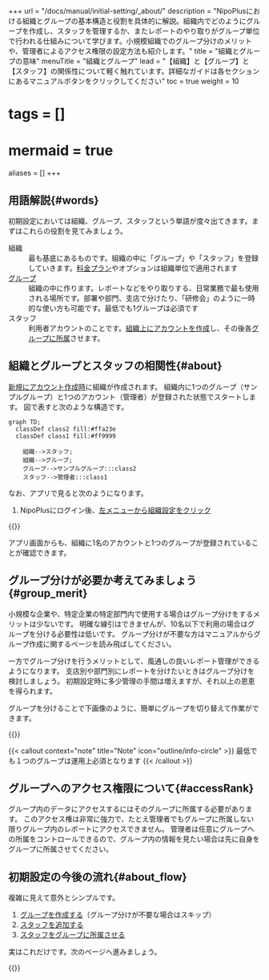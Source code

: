 +++
url = "/docs/manual/initial-setting/_about/"
description = "NipoPlusにおける組織とグループの基本構造と役割を具体的に解説。組織内でどのようにグループを作成し、スタッフを管理するか、またレポートのやり取りがグループ単位で行われる仕組みについて学びます。小規模組織でのグループ分けのメリットや、管理者によるアクセス権限の設定方法も紹介します。"
title = "組織とグループの意味"
menuTitle = "組織とグループ"
lead = "【組織】と【グループ】と【スタッフ】の関係性について軽く触れています。詳細なガイドは各セクションにあるマニュアルボタンをクリックしてください"
toc = true
weight = 10
# tags = []
# mermaid = true
aliases = []
+++

## 用語解説{#words}

初期設定においては組織、グループ、スタッフという単語が度々出てきます。まずはこれらの役割を見てみましょう。

<dl class="basic">
<dt>組織</dt>
<dd>最も基底にあるものです。組織の中に「グループ」や「スタッフ」を登録していきます。<a href="/docs/price/_about/#fee">料金プラン</a>やオプションは組織単位で適用されます</dd>
<dt><a href="/docs/manual/initial-setting/make-group/">グループ</a></dt>
<dd>組織の中に作ります。レポートなどをやり取りする、日常業務で最も使用される場所です。部署や部門、支店で分けたり、「研修会」のように一時的な使い方も可能です。最低でも1グループは必須です</dd>
<dt>スタッフ</dt>
<dd>利用者アカウントのことです。<a href="/docs/manual/initial-setting/staff/make/">組織上にアカウントを作成</a>し、その後各<a href="/docs/manual/initial-setting/staff/manage/#join_staff">グループに所属</a>させます。</dd>
</dl>

## 組織とグループとスタッフの相関性{#about}

[新規にアカウント作成時](/docs/manual/quickstart/#create_acount)に組織が作成されます。
組織内に1つのグループ（サンプルグループ）と1つのアカウント（管理者）が登録された状態でスタートします。
図で表すと次のような構造です。

```kroki {type=mermaid}
graph TD;
  classDef class2 fill:#ffa23e
  classDef class1 fill:#ff9999

    組織-->スタッフ;
    組織-->グループ;
    グループ-->サンプルグループ:::class2
    スタッフ-->管理者:::class1

```

なお、アプリで見ると次のようになります。

1. NipoPlusにログイン後、[左メニューから組織設定をクリック](/docs/manual/initial-setting/staff/rank/#rootSettingBtn)

{{<iTablet filename="company" msg="組織設定画面では組織内のスタッフとグループを管理できるよ" alice="ok">}}

アプリ画面からも、組織に1名のアカウントと1つのグループが登録されていることが確認できます。

## グループ分けが必要か考えてみましょう{#group_merit}

小規模な企業や、特定企業の特定部門内で使用する場合はグループ分けをするメリットは少ないです。
明確な線引はできませんが、10名以下で利用の場合はグループを分ける必要性は低いです。
グループ分けが不要な方はマニュアルからグループ作成に関するページを読み飛ばしてください。

一方でグループ分けを行うメリットとして、風通しの良いレポート管理ができるようになります。
支店別や部門別にレポートを分けたいときはグループ分けを検討しましょう。
初期設定時に多少管理の手間は増えますが、それ以上の恩恵を得られます。

グループを分けることで下画像のように、簡単にグループを切り替えて作業ができます。

{{<icatch filename="switch-group" msg="作業グループを複数作成作って使い分けると色々便利ですよ" alice="guide">}}

{{< callout context="note" title="Note" icon="outline/info-circle" >}}
最低でも１つのグループは運用上必須となります
{{< /callout >}}

## グループへのアクセス権限について{#accessRank}

グループ内のデータにアクセスするにはそのグループに所属する必要があります。
このアクセス権は非常に強力で、たとえ管理者でもグループに所属しない限りグループ内のレポートにアクセスできません。
管理者は任意にグループへの所属をコントロールできるので、グループ内の情報を見たい場合は先に自身をグループに所属させてください。

## 初期設定の今後の流れ{#about_flow}

複雑に見えて意外とシンプルです。

1. [グループを作成する](/docs/manual/initial-setting/make-group/)（グループ分けが不要な場合はスキップ）
1. [スタッフを追加する](/docs/manual/initial-setting/staff/make/)
1. [スタッフをグループに所属させる](/docs/manual/initial-setting/staff/manage/#join_staff)

実はこれだけです。次のページへ進みましょう。

{{<nextBlog>}}
